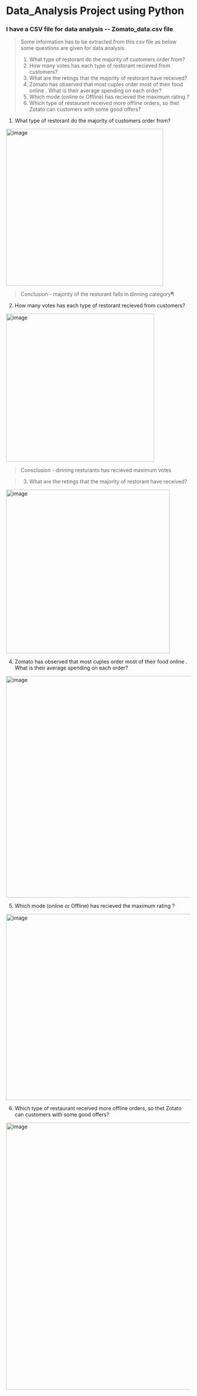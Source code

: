 # Data_Analysis Project using Python
### I have a CSV file for data analysis -- Zomato_data.csv file 
>Some information has to be extracted from this csv file as below some questions are given for data analysis.
> 1. What type of restorant do the majority of customers order from?
>2. How many votes has each type of restorant recieved from customers?
>3. What are the retings that the majority of restorant have received?
>4. Zomato has observed that most cuples order most of their food online . What is their average spending on each order?
>5. Which mode (online or Offline) has recieved the maximum rating ?
>6. Which type of restaurant received more offline orders, so thet Zotato can customers with some good offers?

1. What type of restorant do the majority of customers order from?
<img width="428" alt="image" src="https://github.com/user-attachments/assets/cf5b5010-f6f0-42f3-a892-fee82ac941bf">

> Conclusion - majority of the resturant falls in dinning category¶

2. How many votes has each type of restorant recieved from customers?
<img width="404" alt="image" src="https://github.com/user-attachments/assets/1727a75c-d3cd-464e-aef9-46b2d9381ef0">

>Consclusion - dinning resturants has recieved maximum votes

>3. What are the retings that the majority of restorant have received?
<img width="446" alt="image" src="https://github.com/user-attachments/assets/a39c1745-eb57-46ed-9846-d439f2484ada">

4. Zomato has observed that most cuples order most of their food online . What is their average spending on each order?
<img width="604" alt="image" src="https://github.com/user-attachments/assets/4da04baf-83a1-4000-81e6-f0d104ba1e4d">

5. Which mode (online or Offline) has recieved the maximum rating ?
<img width="507" alt="image" src="https://github.com/user-attachments/assets/9c3524b2-d249-4911-8b12-6cd4e39a1b2e">

6. Which type of restaurant received more offline orders, so thet Zotato can customers with some good offers?
<img width="728" alt="image" src="https://github.com/user-attachments/assets/6b12a700-3ab5-4b63-91df-502f57a4ec0e">


